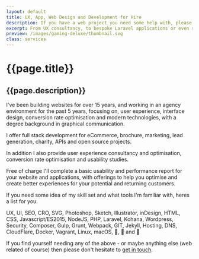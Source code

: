 ```yaml
---
layout: default
title: UX, App, Web Design and Development for Hire
description: If you have a web project you need some help with, please do not hesitate to get in touch.
excerpt: From UX consultancy, to bespoke Laravel applications or even simple WordPress builds, please get in touch - owen@owenmelbourne.com
preview: /images/gaming-deluxe/thumbnail.svg
class: services
---
```


# {{page.title}}
## {{page.description}}

I've been building websites for over 15 years, and working in an agency environment for the past 5 years, focusing on, user experience, interface design, conversion rate optimisation and modern technologies, with a degree background in graphical communication.

I offer full stack development for eCommerce, brochure, marketing, lead generation, charity, APIs and open source projects.

In addition I also provide user experience consultancy and optimisation, conversion rate optimisation and usability studies.

Free of charge I'll complete a basic usability and performance report for your website and applications, with offerings to help you optimise and create better experiences for your potential and returning customers.

If you need some idea of my skill set and what tools I'm familiar with, heres a list for you.

UX, UI, SEO, CRO, SVG, Photoshop, Sketch, Illustrator, inDesign, HTML, CSS, Javascript/ES2015, NodeJS, PHP, Laravel, Kohana, Wordpress, Security, Composer, Gulp, Grunt, Webpack, GIT, Jekyll, Hosting, DNS, CloudFlare, Docker, Vagrant, Linux, macOS, 🍕, 🍕 and 🍕

If you find yourself needing any of the above - or maybe anything else (web related of course) then please don't hesitate to <a href="mailto:&#111;&#119;&#101;&#110;&#64;&#111;&#119;&#101;&#110;&#109;&#101;&#108;&#98;&#111;&#117;&#114;&#110;&#101;&#46;&#99;&#111;&#109;">get in touch</a>.
